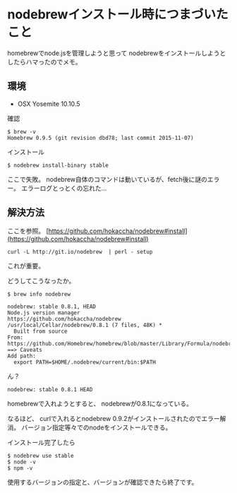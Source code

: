 # nodebrewインストール時につまづいたこと

homebrewでnode.jsを管理しようと思って
nodebrewをインストールしようとしたらハマったのでメモ。


## 環境
- OSX Yosemite 10.10.5

確認

```
$ brew -v
Homebrew 0.9.5 (git revision dbd78; last commit 2015-11-07)
```

インストール

```
$ nodebrew install-binary stable
```

ここで失敗。
nodebrew自体のコマンドは動いているが、fetch後に謎のエラー。
エラーログとっとくの忘れた...

## 解決方法

ここを参照。
[https://github.com/hokaccha/nodebrew#install](https://github.com/hokaccha/nodebrew#install)


```
curl -L http://git.io/nodebrew  | perl - setup
```

これが重要。

どうしてこうなったか。

```
$ brew info nodebrew

nodebrew: stable 0.8.1, HEAD
Node.js version manager
https://github.com/hokaccha/nodebrew
/usr/local/Cellar/nodebrew/0.8.1 (7 files, 48K) *
  Built from source
From: https://github.com/Homebrew/homebrew/blob/master/Library/Formula/nodebrew.rb
==> Caveats
Add path:
  export PATH=$HOME/.nodebrew/current/bin:$PATH
```

ん？

```
nodebrew: stable 0.8.1 HEAD
```
homebrewで入れようとすると、
nodebrewが0.8.1になっている。

なるほど、
curlで入れるとnodebrew 0.9.2がインストールされたのでエラー解消。
バージョン指定等々でのnodeをインストールできる。

インストール完了したら

```
$ nodebrew use stable
$ node -v
$ npm -v
```

使用するバージョンの指定と、バージョンが確認できたら終了です。
